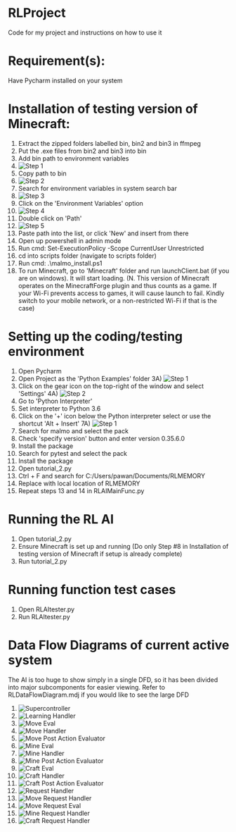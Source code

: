 # RLProject
Code for my project and instructions on how to use it

# Requirement(s):
Have Pycharm installed on your system

# Installation of testing version of Minecraft:
1) Extract the zipped folders labelled bin, bin2 and bin3 in ffmpeg
2) Put the .exe files from bin2 and bin3 into bin
3) Add bin path to environment variables
4) ![Step 1](https://github.com/PawanPaul/RLProject/blob/main/Pictures/FFMPEGtoPathStep1.png)
5) Copy path to bin
6) ![Step 2](https://github.com/PawanPaul/RLProject/blob/main/Pictures/FFMPEGtoPathStep2.png)
7) Search for environment variables in system search bar
8) ![Step 3](https://github.com/PawanPaul/RLProject/blob/main/Pictures/FFMPEGtoPathStep3.png)
9) Click on the 'Environment Variables' option
10) ![Step 4](https://github.com/PawanPaul/RLProject/blob/main/Pictures/FFMPEGtoPathStep4.png)
11) Double click on 'Path'
12) ![Step 5](https://github.com/PawanPaul/RLProject/blob/main/Pictures/FFMPEGtoPathStep5.png)
13) Paste path into the list, or click 'New' and insert from there
14) Open up powershell in admin mode
15) Run cmd: Set-ExecutionPolicy -Scope CurrentUser Unrestricted
16) cd into scripts folder (navigate to scripts folder)
17) Run cmd: .\malmo_install.ps1
18) To run Minecraft, go to 'Minecraft' folder and run launchClient.bat (if you are on windows). It will start loading. (N. This version of Minecraft operates on the MinecraftForge plugin and thus counts as a game. If your Wi-Fi prevents access to games, it will cause launch to fail. Kindly switch to your mobile network, or a non-restricted Wi-Fi if that is the case)

# Setting up the coding/testing environment
1) Open Pycharm
2) Open Project as the 'Python Examples' folder
3A) ![Step 1](https://github.com/PawanPaul/RLProject/blob/main/Pictures/malmoInstallStep1.png)
3) Click on the gear icon on the top-right of the window and select 'Settings'
4A) ![Step 2](https://github.com/PawanPaul/RLProject/blob/main/Pictures/malmoInstallStep2.png)
4) Go to 'Python Interpreter'
5) Set interpreter to Python 3.6
6) Click on the '+' icon below the Python interpreter select or use the shortcut 'Alt + Insert'
7A) ![Step 1](https://github.com/PawanPaul/RLProject/blob/main/Pictures/malmoInstallStep3.png)
7) Search for malmo and select the pack
8) Check 'specify version' button and enter version 0.35.6.0
9) Install the package
10) Search for pytest and select the pack
11) Install the package
12) Open tutorial_2.py
13) Ctrl + F and search for C:/Users/pawan/Documents/RLMEMORY
14) Replace with local location of RLMEMORY
15) Repeat steps 13 and 14 in RLAIMainFunc.py

# Running the RL AI
1) Open tutorial_2.py
2) Ensure Minecraft is set up and running (Do only Step #8 in Installation of testing version of Minecraft if setup is already complete)
3) Run tutorial_2.py

# Running function test cases
1) Open RLAItester.py
2) Run RLAItester.py

# Data Flow Diagrams of current active system
The AI is too huge to show simply in a single DFD, so it has been divided into major subcomponents for easier viewing. Refer to RLDataFlowDiagram.mdj if you would like to see the large DFD
1) ![Supercontroller](https://github.com/PawanPaul/RLProject/blob/main/Pictures/SupercontrollerDFD.png)
2) ![Learning Handler](https://github.com/PawanPaul/RLProject/blob/main/Pictures/LearningHandlerDFD.png)
3) ![Move Eval](https://github.com/PawanPaul/RLProject/blob/main/Pictures/MoveEvalDFD.png)
4) ![Move Handler](https://github.com/PawanPaul/RLProject/blob/main/Pictures/MoveHandlerDFD.png)
5) ![Move Post Action Evaluator](https://github.com/PawanPaul/RLProject/blob/main/Pictures/MovePostActionEvalDFD.png)
6) ![Mine Eval](https://github.com/PawanPaul/RLProject/blob/main/Pictures/MineEvalDFD.png)
7) ![Mine Handler](https://github.com/PawanPaul/RLProject/blob/main/Pictures/MineHandlerDFD.png)
8) ![Mine Post Action Evaluator](https://github.com/PawanPaul/RLProject/blob/main/Pictures/MinePostActionEvalDFD.png)
9) ![Craft Eval](https://github.com/PawanPaul/RLProject/blob/main/Pictures/CraftEvalDFD.png)
10) ![Craft Handler](https://github.com/PawanPaul/RLProject/blob/main/Pictures/CraftHandlerDFD.png)
11) ![Craft Post Action Evaluator](https://github.com/PawanPaul/RLProject/blob/main/Pictures/CraftPostActionEvalDFD.png)
12) ![Request Handler](https://github.com/PawanPaul/RLProject/blob/main/Pictures/RequestHandlerDFD.png)
13) ![Move Request Handler](https://github.com/PawanPaul/RLProject/blob/main/Pictures/MoveRequestHandlerDFD.png)
14) ![Move Request Eval](https://github.com/PawanPaul/RLProject/blob/main/Pictures/MoveRequestEvalDFD.png)
15) ![Mine Request Handler](https://github.com/PawanPaul/RLProject/blob/main/Pictures/MineRequestHandlerDFD.png)
16) ![Craft Request Handler](https://github.com/PawanPaul/RLProject/blob/main/Pictures/CraftRequestHandlerDFD.png)

